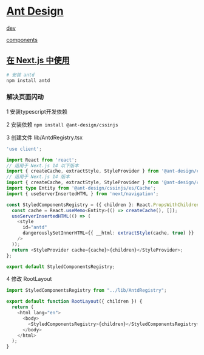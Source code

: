 # [Ant Design](https://ant-design.antgroup.com/index-cn)

[dev](https://ant-design.antgroup.com/docs/react/introduce-cn)

[components](https://ant-design.antgroup.com/components/overview-cn/)

## [在 Next.js 中使用](https://ant-design.antgroup.com/docs/react/use-with-next-cn)

```bash
# 安装 antd
npm install antd
```

### 解决页面闪动

1 安装typescript开发依赖

2 安装依赖 `npm install @ant-design/cssinjs`

3 创建文件 lib/AntdRegistry.tsx

```ts
'use client';

import React from 'react';
// 适用于 Next.js 14 以下版本
import { createCache, extractStyle, StyleProvider } from '@ant-design/cssinjs';
// 适用于 Next.js 14 版本
import { createCache, extractStyle, StyleProvider } from '@ant-design/cssinjs/lib';
import type Entity from '@ant-design/cssinjs/es/Cache';
import { useServerInsertedHTML } from 'next/navigation';

const StyledComponentsRegistry = ({ children }: React.PropsWithChildren) => {
  const cache = React.useMemo<Entity>(() => createCache(), []);
  useServerInsertedHTML(() => (
    <style
      id="antd"
      dangerouslySetInnerHTML={{ __html: extractStyle(cache, true) }}
    />
  ));
  return <StyleProvider cache={cache}>{children}</StyleProvider>;
};

export default StyledComponentsRegistry;
```

4 修改 RootLayout

```js
import StyledComponentsRegistry from "../lib/AntdRegistry";

export default function RootLayout({ children }) {
  return (
    <html lang="en">
      <body>
        <StyledComponentsRegistry>{children}</StyledComponentsRegistry>
      </body>
    </html>
  );
}
```
